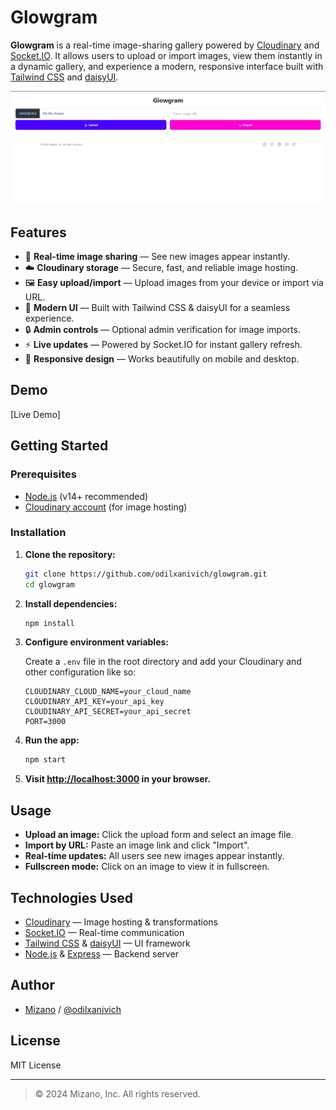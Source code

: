 # Glowgram

**Glowgram** is a real-time image-sharing gallery powered by [Cloudinary](https://cloudinary.com/) and [Socket.IO](https://socket.io/). It allows users to upload or import images, view them instantly in a dynamic gallery, and experience a modern, responsive interface built with [Tailwind CSS](https://tailwindcss.com/) and [daisyUI](https://daisyui.com/).

![Glowgram Screenshot](screenshot.png) <!-- Add a real screenshot if available -->

## Features

- 🚀 **Real-time image sharing** — See new images appear instantly.
- ☁️ **Cloudinary storage** — Secure, fast, and reliable image hosting.
- 🖼️ **Easy upload/import** — Upload images from your device or import via URL.
- 🎨 **Modern UI** — Built with Tailwind CSS & daisyUI for a seamless experience.
- 🔒 **Admin controls** — Optional admin verification for image imports.
- ⚡ **Live updates** — Powered by Socket.IO for instant gallery refresh.
- 📱 **Responsive design** — Works beautifully on mobile and desktop.

## Demo

[Live Demo]

## Getting Started

### Prerequisites

- [Node.js](https://nodejs.org/) (v14+ recommended)
- [Cloudinary account](https://cloudinary.com/) (for image hosting)

### Installation

1. **Clone the repository:**
   ```sh
   git clone https://github.com/odilxanivich/glowgram.git
   cd glowgram
   ```

2. **Install dependencies:**
   ```sh
   npm install
   ```

3. **Configure environment variables:**

   Create a `.env` file in the root directory and add your Cloudinary and other configuration like so:
   ```
   CLOUDINARY_CLOUD_NAME=your_cloud_name
   CLOUDINARY_API_KEY=your_api_key
   CLOUDINARY_API_SECRET=your_api_secret
   PORT=3000
   ```

4. **Run the app:**
   ```sh
   npm start
   ```

5. **Visit [http://localhost:3000](http://localhost:3000) in your browser.**

## Usage

- **Upload an image:** Click the upload form and select an image file.
- **Import by URL:** Paste an image link and click "Import".
- **Real-time updates:** All users see new images appear instantly.
- **Fullscreen mode:** Click on an image to view it in fullscreen.

## Technologies Used

- [Cloudinary](https://cloudinary.com/) — Image hosting & transformations
- [Socket.IO](https://socket.io/) — Real-time communication
- [Tailwind CSS](https://tailwindcss.com/) & [daisyUI](https://daisyui.com/) — UI framework
- [Node.js](https://nodejs.org/) & [Express](https://expressjs.com/) — Backend server

## Author

- [Mizano](https://mizano.netlify.app/) / [@odilxanivich](https://github.com/odilxanivich)

## License

MIT License

---

> © 2024 Mizano, Inc. All rights reserved.
